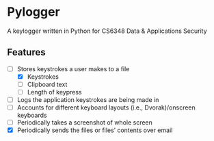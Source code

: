 # Pylogger
A keylogger written in Python for CS6348 Data & Applications Security

## Features
- [ ] Stores keystrokes a user makes to a file
  - [x] Keystrokes
  - [ ] Clipboard text
  - [ ] Length of keypress
- [ ] Logs the application keystrokes are being made in
- [ ] Accounts for different keyboard layouts (i.e., Dvorak)/onscreen keyboards
- [ ] Periodically takes a screenshot of whole screen
- [x] Periodically sends the files or files’ contents over email
